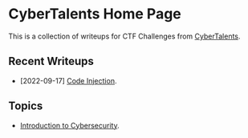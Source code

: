 # CyberTalents Home Page

This is a collection of writeups for CTF Challenges from [CyberTalents](https://cybertalents.com/).

## Recent Writeups

- [2022-09-17] [Code Injection](./Introduction-to-Cybersecurity/lesson-14.md).

## Topics

- [Introduction to Cybersecurity](./Introduction-to-Cybersecurity/README.md).

